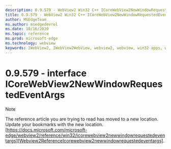 ```yaml
---
description: 0.9.579 - WebView2 Win32 C++ ICoreWebView2NewWindowRequestedEventArgs
title: 0.9.579 - WebView2 Win32 C++ ICoreWebView2NewWindowRequestedEventArgs
author: MSEdgeTeam
ms.author: msedgedevrel
ms.date: 10/16/2020
ms.topic: reference
ms.prod: microsoft-edge
ms.technology: webview
keywords: IWebView2, IWebView2WebView, webview2, webview, win32 apps, win32, edge, ICoreWebView2, ICoreWebView2Controller, browser control, edge html, ICoreWebView2NewWindowRequestedEventArgs
---
```


# 0.9.579 - interface ICoreWebView2NewWindowRequestedEventArgs 

> [!NOTE]
> The reference article you are trying to read has moved to a new location.  
> Update your bookmarks with the new location.  
> [https://docs.microsoft.com/microsoft-edge/webview2/reference/win32/icorewebview2newwindowrequestedeventargs][Webview2ReferenceIcorewebview2newwindowrequestedeventargs].  

[Webview2ReferenceIcorewebview2newwindowrequestedeventargs]: /microsoft-edge/webview2/reference/win32/icorewebview2newwindowrequestedeventargs "interface ICoreWebView2NewWindowRequestedEventArgs | Microsoft Docs"

